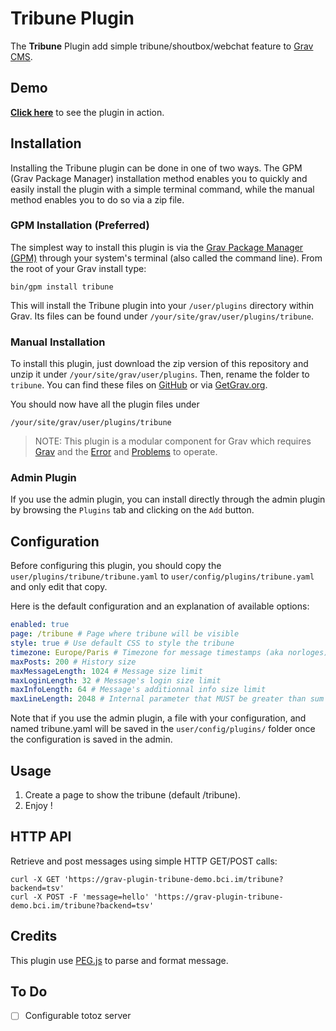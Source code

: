 # Tribune Plugin

The **Tribune** Plugin add simple tribune/shoutbox/webchat feature to [Grav CMS](http://github.com/getgrav/grav).

## Demo

**[Click here](https://grav-plugin-tribune-demo.bci.im/tribune)**  to see the plugin in action.

## Installation

Installing the Tribune plugin can be done in one of two ways. The GPM (Grav Package Manager) installation method enables you to quickly and easily install the plugin with a simple terminal command, while the manual method enables you to do so via a zip file.

### GPM Installation (Preferred)

The simplest way to install this plugin is via the [Grav Package Manager (GPM)](http://learn.getgrav.org/advanced/grav-gpm) through your system's terminal (also called the command line).  From the root of your Grav install type:

    bin/gpm install tribune

This will install the Tribune plugin into your `/user/plugins` directory within Grav. Its files can be found under `/your/site/grav/user/plugins/tribune`.

### Manual Installation

To install this plugin, just download the zip version of this repository and unzip it under `/your/site/grav/user/plugins`. Then, rename the folder to `tribune`. You can find these files on [GitHub](https://github.com/devnewton/grav-plugin-tribune) or via [GetGrav.org](http://getgrav.org/downloads/plugins#extras).

You should now have all the plugin files under

    /your/site/grav/user/plugins/tribune
	
> NOTE: This plugin is a modular component for Grav which requires [Grav](http://github.com/getgrav/grav) and the [Error](https://github.com/getgrav/grav-plugin-error) and [Problems](https://github.com/getgrav/grav-plugin-problems) to operate.

### Admin Plugin

If you use the admin plugin, you can install directly through the admin plugin by browsing the `Plugins` tab and clicking on the `Add` button.

## Configuration

Before configuring this plugin, you should copy the `user/plugins/tribune/tribune.yaml` to `user/config/plugins/tribune.yaml` and only edit that copy.

Here is the default configuration and an explanation of available options:

```yaml
enabled: true
page: /tribune # Page where tribune will be visible
style: true # Use default CSS to style the tribune 
timezone: Europe/Paris # Timezone for message timestamps (aka norloges)
maxPosts: 200 # History size
maxMessageLength: 1024 # Message size limit
maxLoginLength: 32 # Message's login size limit
maxInfoLength: 64 # Message's additionnal info size limit
maxLineLength: 2048 # Internal parameter that MUST be greater than sum of *Length options 
```

Note that if you use the admin plugin, a file with your configuration, and named tribune.yaml will be saved in the `user/config/plugins/` folder once the configuration is saved in the admin.

## Usage

1. Create a page to show the tribune (default /tribune).
2. Enjoy !

## HTTP API

Retrieve and post messages using simple HTTP GET/POST calls:

```
curl -X GET 'https://grav-plugin-tribune-demo.bci.im/tribune?backend=tsv'
curl -X POST -F 'message=hello' 'https://grav-plugin-tribune-demo.bci.im/tribune?backend=tsv'
```

## Credits

This plugin use [PEG.js](https://pegjs.org/) to parse and format message.

## To Do

- [ ] Configurable totoz server

